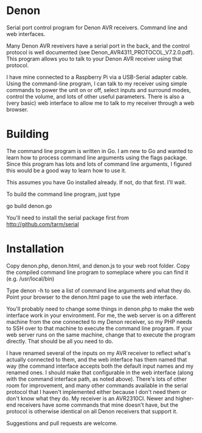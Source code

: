 # Denon
Serial port control program for Denon AVR receivers.  Command line and web interfaces.

Many Denon AVR reveivers have a serial port in the back, and the control protocol is well documented
(see Denon_AVR4311_PROTOCOL_V7.2.0.pdf).  This program allows you to talk to your Denon AVR receiver using that protocol. 

I have mine connected to a Raspberry Pi via a USB-Serial adapter cable.  Using the command-line program, I can talk to my receiver using simple commands to power the unit on or off, select inputs and surround modes, control the volume, and lots of other useful parameters.  There is also a (very basic) web interface to allow me to talk to my receiver through a web browser.

# Building
The command line program is written in Go.  I am new to Go and wanted to learn how to process command line arguments using the flags package.  Since this program has lots and lots of command line arguments, I figured this would be a good way to learn how to use it.

This assumes you have Go installed already.  If not, do that first.  I'll wait.

To build the command line program, just type

go build denon.go

You'll need to install the serial package first from http://github.com/tarm/serial


# Installation
Copy denon.php, denon.html, and denon.js to your web root folder.
Copy the compiled command line program to someplace where you can find it (e.g. /usr/local/bin)

Type denon -h to see a list of command line arguments and what they do.
Point your browser to the denon.html page to use the web interface.

You'll probably need to change some things in denon.php to make the web interface work in your environment.  For me, the web server is on a different machine from the one connected to my Denon receiver, so my PHP needs to SSH over to that machine to execute the command line program.  If your web server runs on the same machine, change that to execute the program directly.  That should be all you need to do.

I have renamed several of the inputs on my AVR receiver to reflect what's actually connected to them, and the web interface has them named that way (the command interface accepts both the default input names and my renamed ones.  I should make that configurable in the web interface (along with the command interface path, as noted above).  There's lots of other room for improvement, and many other commands available in the serial protocol that I haven't implemented either because I don't need them or don't know what they do.  My receiver is an AVR2310CI.  Newer and higher-end receivers have some commands that mine doesn't have, but the protocol is otherwise identical on all Denon receivers that support it.


Suggestions and pull requests are welcome.
